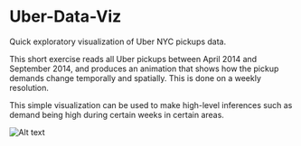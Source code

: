 # Uber-Data-Viz
Quick exploratory visualization of Uber NYC pickups data.

This short exercise reads all Uber pickups between April 2014 and September 2014, and produces an animation that shows how the pickup demands change temporally and spatially. This is done on a weekly resolution.

This simple visualization can be used to make high-level inferences such as demand being high during certain weeks in certain areas.

![Alt text](nyc_uber_pickups.gif)
